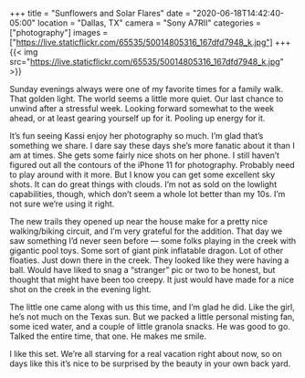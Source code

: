 +++
title = "Sunflowers and Solar Flares"
date = "2020-06-18T14:42:40-05:00"
location = "Dallas, TX"
camera = "Sony A7RII"
categories = ["photography"]
images = ["https://live.staticflickr.com/65535/50014805316_167dfd7948_k.jpg"]
+++
{{< img  src="https://live.staticflickr.com/65535/50014805316_167dfd7948_k.jpg" >}} 
<!--more-->
Sunday evenings always were one of my favorite times for a family walk. That golden light. The world seems a little more quiet. Our last chance to unwind after a stressful week. Looking forward somewhat to the week ahead, or at least gearing yourself up for it. Pooling up energy for it.

It’s fun seeing Kassi enjoy her photography so much. I’m glad that’s something we share. I dare say these days she’s more fanatic about it than I am at times. She gets some fairly nice shots on her phone. I still haven’t figured out all the contours of the iPhone 11 for photography. Probably need to play around with it more. But I know you can get some excellent sky shots. It can do great things with clouds. I’m not as sold on the lowlight capabilities, though, which don’t seem a whole lot better than my 10s. I’m not sure we’re using it right.

The new trails they opened up near the house make for a pretty nice walking/biking circuit, and I’m very grateful for the addition. That day we saw something I’d never seen before — some folks playing in the creek with gigantic pool toys. Some sort of giant pink inflatable dragon. Lot of other floaties. Just down there in the creek. They looked like they were having a ball. Would have liked to snag a “stranger” pic or two to be honest, but thought that might have been too creepy. It just would have made for a nice shot on the creek in the evening light.

The little one came along with us this time, and I’m glad he did. Like the girl, he’s not much on the Texas sun. But we packed a little personal misting fan, some iced water, and a couple of little granola snacks. He was good to go. Talked the entire time, that one. He makes me smile.

I like this set. We’re all starving for a real vacation right about now, so on days like this it’s nice to be surprised by the beauty in your own back yard.

<div id="gallery">
		<img alt="" src="https://live.staticflickr.com/65535/50014275863_661c040fed.jpg"
			data-image="https://live.staticflickr.com/65535/50014275863_95f58784b9_k.jpg">
		<img alt="" src="https://live.staticflickr.com/65535/50014806056_747bcf1d4b.jpg"
			data-image="https://live.staticflickr.com/65535/50014806056_b2ee65432f_k.jpg">
		<img alt="" src="https://live.staticflickr.com/65535/50014806226_916b720c1c.jpg"
			data-image="https://live.staticflickr.com/65535/50014806226_048c42ed0a_k.jpg">
		<img alt="" src="https://live.staticflickr.com/65535/50014276158_ab50bd7089.jpg"
			data-image="https://live.staticflickr.com/65535/50014276158_8257646f75_k.jpg">
		<img alt="" src="https://live.staticflickr.com/65535/50014276003_319defbdd3.jpg"
			data-image="https://live.staticflickr.com/65535/50014276003_dba37a54dc_k.jpg">
		<img alt="" src="https://live.staticflickr.com/65535/50014805956_66507fe5c7.jpg"
			data-image="https://live.staticflickr.com/65535/50014805956_f08c965505_k.jpg">
		<img alt="" src="https://live.staticflickr.com/65535/50014805871_fe05e3d9de.jpg"
			data-image="https://live.staticflickr.com/65535/50014805871_ee6cf7ebc4_k.jpg">
		<img alt="" src="https://live.staticflickr.com/65535/50014805446_cd6d277053.jpg"
			data-image="https://live.staticflickr.com/65535/50014805446_fb6dd16610_k.jpg">
		<img alt="" src="https://live.staticflickr.com/65535/50014806711_e0ea1b30ee.jpg"
			data-image="https://live.staticflickr.com/65535/50014806711_39d7f97bd5_k.jpg">
		<img alt="" src="https://live.staticflickr.com/65535/50015067172_18a22542a9.jpg"
			data-image="https://live.staticflickr.com/65535/50015067172_4196fb873c_k.jpg">
		<img alt="" src="https://live.staticflickr.com/65535/50015067132_11c72567eb.jpg"
			data-image="https://live.staticflickr.com/65535/50015067132_1181862fc0_k.jpg">
		<img alt="" src="https://live.staticflickr.com/65535/50014805091_2fe1b1761d.jpg"
			data-image="https://live.staticflickr.com/65535/50014805091_c811ebf23c_k.jpg">
		<img alt="" src="https://live.staticflickr.com/65535/50014806011_f94ec1aee5.jpg"
			data-image="https://live.staticflickr.com/65535/50014806011_e2ad34285a_k.jpg">
		<img alt="" src="https://live.staticflickr.com/65535/50014805316_40285a0f00.jpg"
			data-image="https://live.staticflickr.com/65535/50014805316_167dfd7948_k.jpg">
		<img alt="" src="https://live.staticflickr.com/65535/50014275283_79507182e5.jpg"
			data-image="https://live.staticflickr.com/65535/50014275283_154d61de67_k.jpg">
		<img alt="" src="https://live.staticflickr.com/65535/50014275153_624aa13d10.jpg"
			data-image="https://live.staticflickr.com/65535/50014275153_d6eaf35713_k.jpg">
		<img alt="" src="https://live.staticflickr.com/65535/50015066337_eec5d96bf7.jpg"
			data-image="https://live.staticflickr.com/65535/50015066337_cf8b852f5d_k.jpg">
		<img alt="" src="https://live.staticflickr.com/65535/50014276193_80db66f821.jpg"
			data-image="https://live.staticflickr.com/65535/50014276193_27d57d5fa2_k.jpg">
		<img alt="" src="https://live.staticflickr.com/65535/50014275918_0357d5ec1d.jpg"
			data-image="https://live.staticflickr.com/65535/50014275918_adf13f7798_k.jpg">
		<img alt="" src="https://live.staticflickr.com/65535/50015067587_52a570564d.jpg"
			data-image="https://live.staticflickr.com/65535/50015067587_3fc1ba4202_k.jpg">
		<img alt="" src="https://live.staticflickr.com/65535/50015066792_c023ba36e9.jpg"
			data-image="https://live.staticflickr.com/65535/50015066792_39cea0e373_k.jpg">
		<img alt="" src="https://live.staticflickr.com/65535/50014806416_66fa48ea29.jpg"
			data-image="https://live.staticflickr.com/65535/50014806416_2fb7cd1055_k.jpg">
		<img alt="" src="https://live.staticflickr.com/65535/50014806621_142354e2eb.jpg"
			data-image="https://live.staticflickr.com/65535/50014806621_5b46c63881_k.jpg">
		<img alt="" src="https://live.staticflickr.com/65535/50015066712_7faa7d0a24.jpg"
			data-image="https://live.staticflickr.com/65535/50015066712_c0ceb5b877_k.jpg">
</div>
